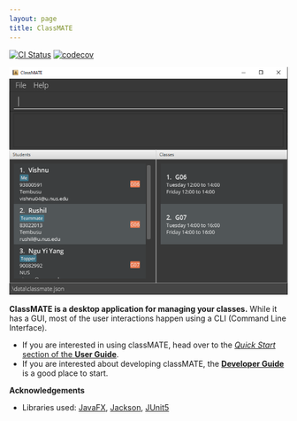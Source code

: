 ```yaml
---
layout: page
title: ClassMATE
---
```


[![CI Status](https://github.com/AY2122S1-CS2103T-W15-1/tp/workflows/Java%20CI/badge.svg)](https://github.com/AY2122S1-CS2103T-W15-1/tp/actions)
[![codecov](https://codecov.io/gh/AY2122S1-CS2103T-W15-1/tp/branch/master/graph/badge.svg)](https://codecov.io/gh/AY2122S1-CS2103T-W15-1/tp)

![Ui](images/Ui.png)

**ClassMATE is a desktop application for managing your classes.** While it has a GUI, most of the user interactions happen using a CLI (Command Line Interface).

* If you are interested in using classMATE, head over to the [_Quick Start_ section of the **User Guide**](UserGuide.html#quick-start).
* If you are interested about developing classMATE, the [**Developer Guide**](DeveloperGuide.html) is a good place to start.


**Acknowledgements**

* Libraries used: [JavaFX](https://openjfx.io/), [Jackson](https://github.com/FasterXML/jackson), [JUnit5](https://github.com/junit-team/junit5)
